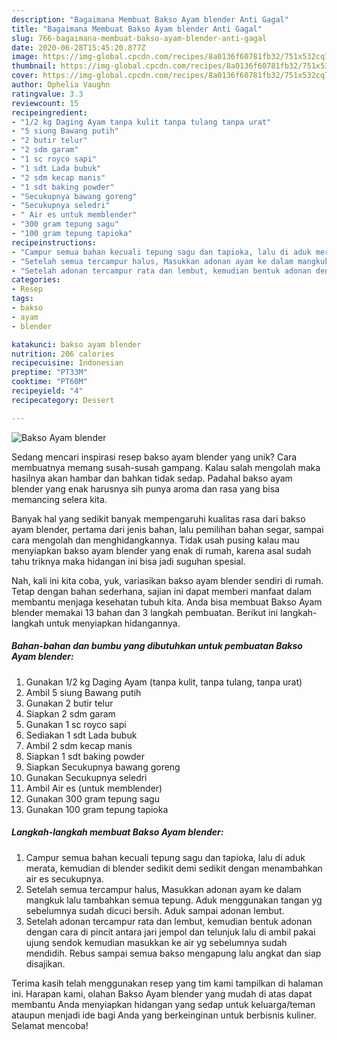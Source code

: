 ```yaml
---
description: "Bagaimana Membuat Bakso Ayam blender Anti Gagal"
title: "Bagaimana Membuat Bakso Ayam blender Anti Gagal"
slug: 766-bagaimana-membuat-bakso-ayam-blender-anti-gagal
date: 2020-06-28T15:45:20.877Z
image: https://img-global.cpcdn.com/recipes/8a0136f60781fb32/751x532cq70/bakso-ayam-blender-foto-resep-utama.jpg
thumbnail: https://img-global.cpcdn.com/recipes/8a0136f60781fb32/751x532cq70/bakso-ayam-blender-foto-resep-utama.jpg
cover: https://img-global.cpcdn.com/recipes/8a0136f60781fb32/751x532cq70/bakso-ayam-blender-foto-resep-utama.jpg
author: Ophelia Vaughn
ratingvalue: 3.3
reviewcount: 15
recipeingredient:
- "1/2 kg Daging Ayam tanpa kulit tanpa tulang tanpa urat"
- "5 siung Bawang putih"
- "2 butir telur"
- "2 sdm garam"
- "1 sc royco sapi"
- "1 sdt Lada bubuk"
- "2 sdm kecap manis"
- "1 sdt baking powder"
- "Secukupnya bawang goreng"
- "Secukupnya seledri"
- " Air es untuk memblender"
- "300 gram tepung sagu"
- "100 gram tepung tapioka"
recipeinstructions:
- "Campur semua bahan kecuali tepung sagu dan tapioka, lalu di aduk merata, kemudian di blender sedikit demi sedikit dengan menambahkan air es secukupnya."
- "Setelah semua tercampur halus, Masukkan adonan ayam ke dalam mangkuk lalu tambahkan semua tepung. Aduk menggunakan tangan yg sebelumnya sudah dicuci bersih. Aduk sampai adonan lembut."
- "Setelah adonan tercampur rata dan lembut, kemudian bentuk adonan dengan cara di pincit antara jari jempol dan telunjuk lalu di ambil pakai ujung sendok kemudian masukkan ke air yg sebelumnya sudah mendidih. Rebus sampai semua bakso mengapung lalu angkat dan siap disajikan."
categories:
- Resep
tags:
- bakso
- ayam
- blender

katakunci: bakso ayam blender 
nutrition: 206 calories
recipecuisine: Indonesian
preptime: "PT33M"
cooktime: "PT60M"
recipeyield: "4"
recipecategory: Dessert

---
```



![Bakso Ayam blender](https://img-global.cpcdn.com/recipes/8a0136f60781fb32/751x532cq70/bakso-ayam-blender-foto-resep-utama.jpg)

Sedang mencari inspirasi resep bakso ayam blender yang unik? Cara membuatnya memang susah-susah gampang. Kalau salah mengolah maka hasilnya akan hambar dan bahkan tidak sedap. Padahal bakso ayam blender yang enak harusnya sih punya aroma dan rasa yang bisa memancing selera kita.

Banyak hal yang sedikit banyak mempengaruhi kualitas rasa dari bakso ayam blender, pertama dari jenis bahan, lalu pemilihan bahan segar, sampai cara mengolah dan menghidangkannya. Tidak usah pusing kalau mau menyiapkan bakso ayam blender yang enak di rumah, karena asal sudah tahu triknya maka hidangan ini bisa jadi suguhan spesial.




Nah, kali ini kita coba, yuk, variasikan bakso ayam blender sendiri di rumah. Tetap dengan bahan sederhana, sajian ini dapat memberi manfaat dalam membantu menjaga kesehatan tubuh kita. Anda bisa membuat Bakso Ayam blender memakai 13 bahan dan 3 langkah pembuatan. Berikut ini langkah-langkah untuk menyiapkan hidangannya.

<!--inarticleads1-->

##### Bahan-bahan dan bumbu yang dibutuhkan untuk pembuatan Bakso Ayam blender:

1. Gunakan 1/2 kg Daging Ayam (tanpa kulit, tanpa tulang, tanpa urat)
1. Ambil 5 siung Bawang putih
1. Gunakan 2 butir telur
1. Siapkan 2 sdm garam
1. Gunakan 1 sc royco sapi
1. Sediakan 1 sdt Lada bubuk
1. Ambil 2 sdm kecap manis
1. Siapkan 1 sdt baking powder
1. Siapkan Secukupnya bawang goreng
1. Gunakan Secukupnya seledri
1. Ambil  Air es (untuk memblender)
1. Gunakan 300 gram tepung sagu
1. Gunakan 100 gram tepung tapioka




<!--inarticleads2-->

##### Langkah-langkah membuat Bakso Ayam blender:

1. Campur semua bahan kecuali tepung sagu dan tapioka, lalu di aduk merata, kemudian di blender sedikit demi sedikit dengan menambahkan air es secukupnya.
1. Setelah semua tercampur halus, Masukkan adonan ayam ke dalam mangkuk lalu tambahkan semua tepung. Aduk menggunakan tangan yg sebelumnya sudah dicuci bersih. Aduk sampai adonan lembut.
1. Setelah adonan tercampur rata dan lembut, kemudian bentuk adonan dengan cara di pincit antara jari jempol dan telunjuk lalu di ambil pakai ujung sendok kemudian masukkan ke air yg sebelumnya sudah mendidih. Rebus sampai semua bakso mengapung lalu angkat dan siap disajikan.




Terima kasih telah menggunakan resep yang tim kami tampilkan di halaman ini. Harapan kami, olahan Bakso Ayam blender yang mudah di atas dapat membantu Anda menyiapkan hidangan yang sedap untuk keluarga/teman ataupun menjadi ide bagi Anda yang berkeinginan untuk berbisnis kuliner. Selamat mencoba!

